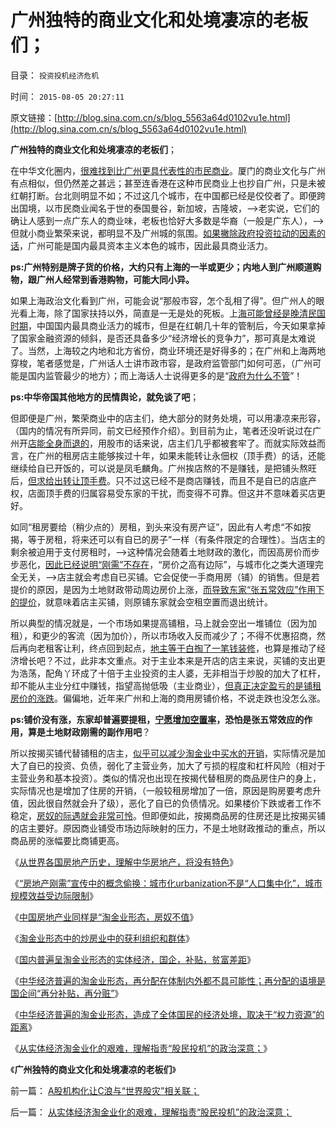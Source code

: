 # 广州独特的商业文化和处境凄凉的老板们；

目录： `投资投机经济危机` 

时间： `2015-08-05 20:27:11` 

原文链接：[http://blog.sina.com.cn/s/blog_5563a64d0102vu1e.html](http://blog.sina.com.cn/s/blog_5563a64d0102vu1e.html)

**广州独特的商业文化和处境凄凉的老板们**；

在中华文化圈内，[很难找到比广州更具代表性的市民商业](../../../2014/3/6/只有苏联模式中的极左端，才会反户籍制度.md)。厦门的商业文化与广州有点相似，但仍然差之甚远；甚至连香港在这种市民商业上也抄自广州，只是未被红朝打断。台北则明显不如；不过这几个城市，在中国都已经是佼佼者了。即便跨出国境，以市民商业闻名于世的泰国曼谷，新加坡，吉隆坡，——>老实说，它们的确让人感到一点广东人的商业味，老板也恰好大多数是华裔（一般是广东人），——>但就小商业繁荣来说，都明显不及广州城的氛围。[如果撇除政府投资拉动的因素的话](../../../2013/1/13/苏杭现象是伤害极少数地区居民的多数人暴政及真实的地区差距.md)，广州可能是国内最具资本主义本色的城市，因此最具商业活力。

**ps:广州特别是牌子货的价格，大约只有上海的一半或更少；内地人到广州顺道购物，跟广州人经常到香港购物，可能大同小异。**

如果上海政治文化看到广州，可能会说“那般市容，怎个乱相了得”。但广州人的眼光看上海，除了国家扶持以外，简直是一无是处的死板。上[海可能曾经是晚清民国时期](../../../2013/7/21/上海自由贸易区未必如愿，香港上海深圳的百年兴衰规律；.md)，中国国内最具商业活力的城市，但是在红朝几十年的管制后，今天如果拿掉了国家金融资源的倾斜，是否还具备多少“经济增长的竞争力”，那可真是太难说了。当然，上海较之内地和北方省份，商业环境还是好得多的；在广州和上海两地穿梭，笔者感觉是，广州话人士讲市政市容，是政府监管部门如何可恶，（广州可能是国内监管最少的地方）；而上海话人士说得更多的是“[政府为什么不管](../../../2014/5/11/被动审批的物价局，传统经济特色的“监管模式”.md)”！

**ps:中华帝国其他地方的民情舆论，就免谈了吧**；

但即便是广州，繁荣商业中的店主们，绝大部分的财务处境，可以用凄凉来形容，（国内的情况有所异同，前文已经预作介绍）。到目前为止，笔者还没听说过在广州开[店能全身而退的](../../../2011/9/19/炒股败家，实业更败家.md)，用股市的话来说，店主们几乎都被套牢了。而就实际效益而言，在广州的租房店主能够挨过十年，如果未能转让永佃权（顶手费）的话，还能继续给自已开饭的，可以说是凤毛麟角。广州挨店熬的不是赚钱，是把铺头熬旺后，[但求给出转让顶手费](../../../2014/5/5/“永佃权价格刚性和萧条”，高房价和看病贵的机理；.md)。只不过这已经不是商店赚钱，而且不是自已的店底产权，店面顶手费的归属容易受东家的干扰，而变得不可靠。但这并不意味着买店更好。

如同“租房要给（稍少点的）房租，到头来没有房产证”，因此有人考虑“不如按揭，等于房租，将来还可以有自已的房子”一样（有条件限定的合理性）。当店主的剩余被迫用于支付房租时，——>这种情况会随着土地财政的激化，而因高房价而步步恶化，[因此已经说明“刚需”不存在](../../../2015/5/4/刚需定律，刚需与市场经济发展程度的负相关；.md)，“房价之高有边际”，与城市化之类大道理完全无关，——>店主就会考虑自已买铺。它会促使一手商用房（铺）的销售。但是若提价的原因，是因为土地财政带动周边房价上涨，[而导致东家“张五常效应”作用下的提价](../../../2015/7/29/张五常效应：垃圾边际与生活水平负相关；.md)，就意味着店主买铺，则原铺东家就会空租空置而退出统计。

所以典型的情况就是，一个市场如果提高铺租，马上就会空出一堆铺位（因为加租），和更少的客流（因为加价），所以市场收入反而减少了；不得不优惠招商，然后再向老租客让利，终点回到起点，[地主等于白掏了一笔钱装修](../../../2015/7/25/“房地产刚需”宣传中的概念偷换，丧尽天良的房托.md)，也算是推动了经济增长吧？不过，此非本文重点。对于主业本来是开店的店主来说，买铺的支出更为浩荡，配角丫环成了十倍于主业投资的主人婆，无非相当于炒股的加大了杠杆，却不能从主业分红中赚钱，指望高抛低吸（主业商业），[但真正决定盈亏的是铺租房价的涨跌](../../../2013/8/24/房价是不是市场的数字，租金才是房地产市场的价格.md)。偏偏地，近年来广州和上海的商用房铺价格，不说走跌也没怎么涨。

**ps:铺价没有涨，东家却普遍要提租，[宁愿增加空置率](../../../2013/8/28/房租价格和房价涨跌的一些现象的理解.md)，恐怕是张五常效应的作用，算是土地财政刚需的副作用吧**？

所以按揭买铺代替铺租的店主，[似乎可以减少淘金业中买水的开销](../../../2015/7/22/炒房业是否也是淘金业形态？炒房业与股市对比；.md)，实际情况是加大了自已的投资、负债，弱化了主营业务，加大了亏损的程度和杠杆风险（相对于主营业务和基本投资）。类似的情况也出现在按揭代替租房的商品房住户的身上，实际情况也是增加了住房的开销，（一般较租房增加了一倍，原因是购房要考虑升值，因此很自然就会升了级），恶化了自已的负债情况。如果楼价下跌或者工作不稳定，[房奴的际遇就会非常可怜](../../../2015/7/28/中国房地产业同样是“淘金业形态”.md)。但即便如此，按揭商品房的住房还是比按揭买铺的店主要好。原因商业铺受市场边际映射的压力，不是土地财政推动的重点，所以商品房的涨幅要比商铺更高。

《[从世界各国房地产历史，理解中华房地产，将没有特色](../../../2015/7/24/从世界各国房地产历史，理解中华房地产，将没有特色；.md)》

《[“房地产刚需”宣传中的概念偷换：城市化urbanization不是“人口集中化”，城市规模效益受边际限制](../../../2015/7/25/“房地产刚需”宣传中的概念偷换，丧尽天良的房托.md)》

《[中国房地产业同样是“淘金业形态，房奴不值](../../../2015/7/28/中国房地产业同样是“淘金业形态”.md)》

《[淘金业形态中的炒房业中的获利组织和群体](../../../2015/7/29/淘金业形态中的炒房业中的获利组织和群体.md)》

《[国内普遍呈淘金业形态的实体经济，国企，补贴，贫富差距](../../../2015/8/1/国内普遍呈淘金业形态的实体经济，国企，补贴，贫富差距；.md)》

《[中华经济普遍的淘金业形态，再分配在体制内外都不具可能性；再分配的语境是国企间“再分补贴，再分赃”](../../../2015/8/2/所谓再分配，无非是“对老百姓的再剥夺”而已.md)》

《[中华经济普遍的淘金业形态，造成了全体国民的经济处境，取决于“权力资源”的距离](../../../2015/8/3/淘金业形态下的中国经济，强化了政府对经济的控制和封建化.md)》

《[从实体经济淘金业化的艰难，理解指责“股民投机”的政治深意；](../../../2015/8/4/从实体经济淘金业化的艰难，理解指责“股民投机”的政治深意；.md)》

《**广州独特的商业文化和处境凄凉的老板们**》

前一篇： [A股机构化让C浪与“世界股灾”相关联；](../../../2015/8/26/A股机构化让C浪与“世界股灾”相关联；.md)

后一篇： [从实体经济淘金业化的艰难，理解指责“股民投机”的政治深意；](../../../2015/8/4/从实体经济淘金业化的艰难，理解指责“股民投机”的政治深意；.md)

